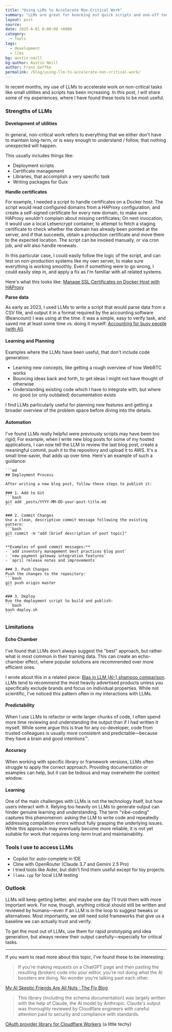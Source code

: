 ```yaml
---
title: "Using LLMs to Accelerate Non-Critical Work"
summary: "LLMs are great for knocking out quick scripts and one-off tools, but they’re no substitute for a careful human review when it really counts."
layout: post
source:
date: 2025-6-01 0:00:00 +0000
category:
  - Tools
tags:
  - development
  - llms
bg: austin-neill
bg-author: Austin Neill
author: Franz Geffke
permalink: /blog/using-llm-to-accelerate-non-critical-work/
---
```


In recent months, my use of LLMs to accelerate work on non-critical tasks like small utilities and scripts has been increasing. In this post, I will share some of my experiences, where I have found these tools to be most useful.

### Strengths of LLMs

#### Development of utilities

In general, non-critical work refers to everything that we either don't have to maintain long-term, or is easy enough to understand / follow, that nothing unexpected will happen.

This usually includes things like:

- Deployment scripts
- Certificate management
- Libraries, that accomplish a very specific task
- Writing packages for Guix

**Handle certificates**

For example, I needed a script to handle certificates on a Docker host: The script would read configured domains from a HAProxy configuration, and create a self-signed certificate for every new domain, to make sure HAProxy wouldn't complain about missing certificates; On next invocation, it would use a local Letsencrypt container, to attempt to fetch a staging certificate to check whether the domain has already been pointed at the server, and if that succeeds, obtain a production certificate and move them to the expected location. The script can be invoked manually, or via cron job, and will also handle renewals.

In this particular case, I could easily follow the logic of the script, and can test on non-production systems like my own server, to make sure everything is working smoothly. Even if something were to go wrong, I could easily step in, and apply a fix as I'm familiar with all related systems.

Here's what this looks like: [Manage SSL Certificates on Docker Host with HAProxy](https://gist.github.com/franzos/192aa0e59c7e48f4fa412fcb576515f0)

**Parse data**

As early as 2023, I used LLMs to write a script that would parse data from a CSV file, and output it in a format required by the accounting software (Beancount) I was using at the time. It was a simple, easy to verify task, and saved me at least some time vs. doing it myself: [Accounting for busy people (with AI)](/blog/accounting-for-busy-people-with-ai/).

#### Learning and Planning

Examples where the LLMs have been useful, that don't include code generation:

- Learning new concepts, like getting a rough overview of how WebRTC works
- Bouncing ideas back and forth, to get ideas I might not have thought of otherwise
- Understanding existing code which I have to integrate with, but where no good (or only outdated) documentation exists

I find LLMs particularly useful for planning new features and getting a broader overview of the problem space before diving into the details.

#### Automation

I've found LLMs really helpful were previously scripts may have been too rigid; For example, when I write new blog posts for some of my hosted applications, I can now tell the LLM to review the last blog post, create a meaningful commit, push it to the repository and upload it to AWS. It's a small time-saver, that adds up over time. Here's an example of such a guidance:

    ```md
    ## Deployment Process

    After writing a new blog post, follow these steps to publish it:

    ### 1. Add to Git
    ```bash
    git add _posts/YYYY-MM-DD-your-post-title.md
    ```

    ### 2. Commit Changes
    Use a clean, descriptive commit message following the existing pattern:
    ```bash
    git commit -m "add [brief description of post topic]"
    ```

    **Examples of good commit messages:**
    - `add inventory management best practices blog post`
    - `new payment gateway integration features`
    - `april release notes and improvements`

    ### 3. Push Changes
    Push the changes to the repository:
    ```bash
    git push origin master
    ```

    ### 3. Deploy
    Run the deployment script to build and publish:
    ```bash
    bash deploy.sh
    ```

### Limitations

#### Echo Chamber

I've found that LLMs don't always suggest the "best" approach, but rather what is most common in their training data. This can create an echo-chamber effect, where popular solutions are recommended over more efficient ones.

I wrote about this in a related piece: [Bias in LLM (AI-) shampoo comparison](/blog/bias-in-llm-shampoo-comparison/). LLMs tend to recommend the most heavily advertised products unless you specifically exclude brands and focus on individual properties. While not scientific, I've noticed this pattern often in my interactions with LLMs.

#### Predictability

When I use LLMs to refactor or write larger chunks of code, I often spend more time reviewing and understanding the output than if I had written it myself. While some argue this is true for any co-developer, code from trusted colleagues is usually more consistent and predictable—because they have a brain and good intentions&#8482;.

#### Accuracy

When working with specific library or framework versions, LLMs often struggle to apply the correct approach. Providing documentation or examples can help, but it can be tedious and may overwhelm the context window.

#### Learning

One of the main challenges with LLMs is not the technology itself, but how users interact with it. Relying too heavily on LLMs to generate output can hinder genuine learning and understanding. The term "vibe-coding" captures this phenomenon: asking the LLM to write code and repeatedly addressing compilation errors without fully grasping the underlying issues. While this approach may eventually become more reliable, it is not yet suitable for work that requires long-term trust and maintainability.

### Tools I use to access LLMs

- Copilot for auto-complete in IDE
- Cline with OpenRouter (Claude 3.7 and Gemini 2.5 Pro)
- I tried tools like Aider, but didn’t find them useful except for toy projects.
- `llama.cpp` for local LLM testing

### Outlook

LLMs will keep getting better, and maybe one day I’ll trust them with more important work. For now, though, anything critical should still be written and reviewed by humans—even if an LLM is in the loop to suggest tweaks or alternatives. Most importantly, we still need solid frameworks that give us a baseline we can actually trust and verify.

To get the most out of LLMs, use them for rapid prototyping and idea generation, but always review their output carefully—especially for critical tasks.

---

If you want to read more about this topic, I've found these to be interesting:

> If you’re making requests on a ChatGPT page and then pasting the resulting (broken) code into your editor, you’re not doing what the AI boosters are doing. No wonder you’re talking past each other.

[My AI Skeptic Friends Are All Nuts · The Fly Blog](https://fly.io/blog/youre-all-nuts/)

> This library (including the schema documentation) was largely written with the help of Claude, the AI model by Anthropic. Claude's output was thoroughly reviewed by Cloudflare engineers with careful attention paid to security and compliance with standards. 

[OAuth provider library for Cloudflare Workers](https://github.com/cloudflare/workers-oauth-provider) (a little techy)